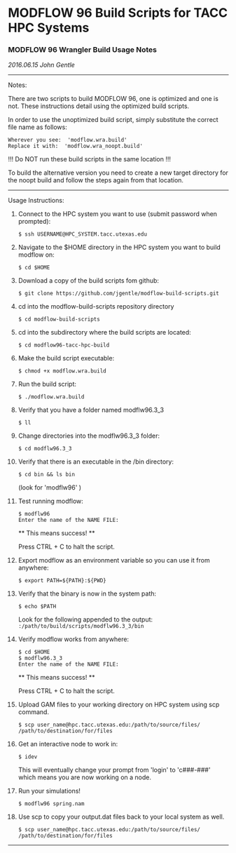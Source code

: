 # MODFLOW 96 Build Scripts for TACC HPC Systems

### MODFLOW 96 Wrangler Build Usage Notes
_2016.06.15_
_John Gentle_

___

Notes:

There are two scripts to build MODFLOW 96, one is optimized and one is not.
These instructions detail using the optimized build scripts.

In order to use the unoptimized build script, simply substitute the correct file name as follows:

    Wherever you see:  'modflow.wra.build'
    Replace it with:  'modflow.wra_noopt.build'

!!! Do NOT run these build scripts in the same location !!!

To build the alternative version you need to create a new target directory for the noopt build and follow the steps again from that location.

___

Usage Instructions:

1. Connect to the HPC system you want to use (submit password when prompted):

    ```
    $ ssh USERNAME@HPC_SYSTEM.tacc.utexas.edu
    ```

2. Navigate to the $HOME directory in the HPC system you want to build modflow on:
    
    ```
    $ cd $HOME
    ```

3. Download a copy of the build scripts fom github:

    ```
    $ git clone https://github.com/jgentle/modflow-build-scripts.git
    ```

4. cd into the modflow-build-scripts repository directory

    ```
    $ cd modflow-build-scripts
    ```

5. cd into the subdirectory where the build scripts are located:

    ```
    $ cd modflow96-tacc-hpc-build
    ```

6. Make the build script executable:

    ```
    $ chmod +x modflow.wra.build
    ```

7. Run the build script:

    ```
    $ ./modflow.wra.build
    ```

8. Verify that you have a folder named modflw96.3_3

    ```
    $ ll
    ```

9. Change directories into the modflw96.3_3 folder:

    ```
    $ cd modflw96.3_3
    ```

10. Verify that there is an executable in the /bin directory:

    ```
    $ cd bin && ls bin
    ```

    (look for 'modflw96' )

11. Test running modflow:

    ```
    $ modflw96
    Enter the name of the NAME FILE:
    ```

    ** This means success! **

    Press CTRL + C to halt the script.

12. Export modflow as an environment variable so you can use it from anywhere:

    ```
    $ export PATH=${PATH}:${PWD}
    ```

13. Verify that the binary is now in the system path:

    ```
    $ echo $PATH
    ```

    Look for the following appended to the output: 
        ```
        :/path/to/build/scripts/modflw96.3_3/bin
        ```

14. Verify modflow works from anywhere:

    ```
    $ cd $HOME
    $ modflw96.3_3
    Enter the name of the NAME FILE:
    ```

    ** This means success! **

    Press CTRL + C to halt the script.


15. Upload GAM files to your working directory on HPC system using scp command.

    ```
    $ scp user_name@hpc.tacc.utexas.edu:/path/to/source/files/ /path/to/destination/for/files
    ```

16. Get an interactive node to work in:

    ```
    $ idev
    ```

    This will eventually change your prompt from 'login' to 'c###-###' which means you are now working on a node.

17. Run your simulations!

    ```
    $ modflw96 spring.nam
    ```

18. Use scp to copy your output.dat files back to your local system as well.

    ```
    $ scp user_name@hpc.tacc.utexas.edu:/path/to/source/files/ /path/to/destination/for/files
    ```

___


